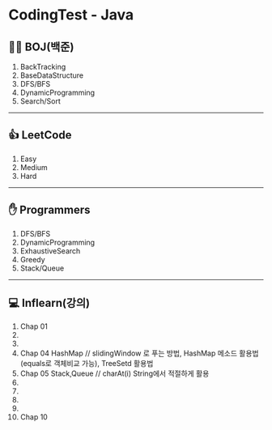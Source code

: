 # CodingTest - Java
## 👊🏽 BOJ(백준)
1. BackTracking
2. BaseDataStructure
3. DFS/BFS
4. DynamicProgramming
5. Search/Sort
***

## 👍 LeetCode
1. Easy
2. Medium
3. Hard
***

## ✋ Programmers
1. DFS/BFS
2. DynamicProgramming
3. ExhaustiveSearch
4. Greedy
5. Stack/Queue
***

## 💻 Inflearn(강의)
1. Chap 01 
2. 
3. 
4. Chap 04 HashMap // slidingWindow 로 푸는 방법, HashMap 메소드 활용법(equals로 객체비교 가능), TreeSetd 활용법
5. Chap 05 Stack,Queue // charAt(i) String에서 적절하게 활용
6. 
7. 
8. 
9. 
10. Chap 10
